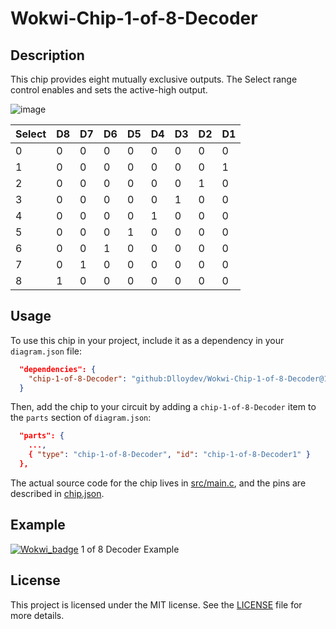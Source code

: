 # Wokwi-Chip-1-of-8-Decoder
## Description

This chip provides eight mutually exclusive outputs. The Select range control enables and sets the active-high output.

![image](https://user-images.githubusercontent.com/63488701/217451722-7d1f1ef6-e5df-45c5-a461-72c7272306c6.png)

| Select | D8   | D7   | D6   | D5   | D4   | D3   | D2   | D1   |
| ------ | ---- | ---- | ---- | ---- | ---- | ---- | ---- | ---- |
| 0      | 0    | 0    | 0    | 0    | 0    | 0    | 0    | 0    |
| 1      | 0    | 0    | 0    | 0    | 0    | 0    | 0    | 1    |
| 2      | 0    | 0    | 0    | 0    | 0    | 0    | 1    | 0    |
| 3      | 0    | 0    | 0    | 0    | 0    | 1    | 0    | 0    |
| 4      | 0    | 0    | 0    | 0    | 1    | 0    | 0    | 0    |
| 5      | 0    | 0    | 0    | 1    | 0    | 0    | 0    | 0    |
| 6      | 0    | 0    | 1    | 0    | 0    | 0    | 0    | 0    |
| 7      | 0    | 1    | 0    | 0    | 0    | 0    | 0    | 0    |
| 8      | 1    | 0    | 0    | 0    | 0    | 0    | 0    | 0    |

## Usage

To use this chip in your project, include it as a dependency in your `diagram.json` file:

```json
  "dependencies": {
    "chip-1-of-8-Decoder": "github:Dlloydev/Wokwi-Chip-1-of-8-Decoder@1.0.1"
  }
```

Then, add the chip to your circuit by adding a `chip-1-of-8-Decoder` item to the `parts` section of `diagram.json`:

```json
  "parts": {
    ...,
    { "type": "chip-1-of-8-Decoder", "id": "chip-1-of-8-Decoder1" }
  },
```

The actual source code for the chip lives in [src/main.c](https://github.com/Dlloydev/Wokwi-Chip-1-of-8-Decoder/blob/main/src/main.c), and the pins are described in [chip.json](https://github.com/Dlloydev/Wokwi-Chip-1-of-8-Decoder/blob/main/chip.json).

## Example

[![Wokwi_badge](https://user-images.githubusercontent.com/63488701/212449119-a8510897-c860-4545-8c1a-794169547ba1.svg)](https://wokwi.com/projects/356076142332534785) 1 of 8 Decoder Example

## License

This project is licensed under the MIT license. See the [LICENSE](https://github.com/Dlloydev/Wokwi-Chip-1-of-8-Decoder/blob/main/LICENSE) file for more details.
